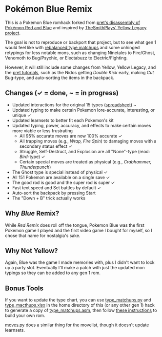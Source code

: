 # Pokémon Blue Remix

This is a Pokemon Blue romhack forked from [pret's disassembly of Pokémon Red and Blue](https://github.com/pret/pokered) and inspired by [TheSmithPlays' Yellow Legacy project](https://github.com/cRz-Shadows/Pokemon_Yellow_Legacy).

The goal is not to reproduce or backport that project, but to see what gen 1 would feel like with [rebalanced type matchups](./type_matchups.xlsx) and some unhinged retypings for less notable mons, such as changing Ninetales to Fire/Ghost, Venomoth to Bug/Psychic, or Electabuzz to Electric/Fighting.

However, it will still include some changes from Yellow, Yellow Legacy, and the [pret tutorials](https://github.com/pret/pokered/wiki/Tutorials), such as the Nidos getting *Double Kick* early, making *Cut* Bug-type, and auto-sorting the items in the backpack.

## Changes (✓ = done, ~ = in progress)
- Updated interactions for the original 15 types ([spreadsheet](TypeChart.xlsx)) ~
- Updated typing to make certain Pokemon lore-accurate, interesting, or unique ✓
- Updated learnsets to better fit each Pokemon's kit
- Updated typing, power, accuracy, and effects to make certain moves more viable or less frustrating 
    - All 95% accurate moves are now 100% accurate ✓
    - All trapping moves (e.g., *Wrap, Fire Spin*) to damaging moves with a secondary status effect ✓
    - Struggle, Self-Destruct, and Explosion are all "None"-type (read: *Bird*-type) ✓
    - Certain special moves are treated as physical (e.g., *Crabhammer, Thunderpunch*)
- The Ghost type is special instead of physical ✓
- All 151 Pokemon are available on a single save ✓
- The good rod is good and the super rod is super ✓
- Fast text speed and Set battles by default ✓
- Auto-sort the backpack by pressing Start
- The "Down + B" trick actually works

## Why *Blue* Remix?
While *Red Remix* does roll off the tongue, Pokemon Blue was the first Pokemon game I played and the first video game I bought for myself, so I chose that name for nostalgia's sake.

## Why Not Yellow?
Again, Blue was the game I made memories with, plus I didn't want to lock up a party slot. Eventually I'll make a patch with just the updated mon typings so they can be added to any gen 1 rom.

## Bonus Tools
If you want to update the type chart, you can use [type_matchups.py](./type_matchups.py) and [type_macthups.xlsx](./type_matchups.xlsx) in the home directory of this (or any other gen 1) hack to generate a copy of [type_matchups.asm](./data/types/type_matchups.asm), then follow [these instructions](https://github.com/pret/pokered/blob/master/INSTALL.md) to build your own rom.

[moves.py](./moves.py) does a similar thing for the movelist, though it doesn't update learnsets.